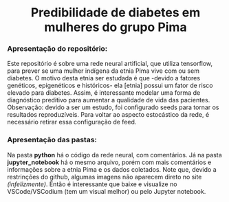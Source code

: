 # <h1 align="center" id="heading">**Predibilidade de diabetes em mulheres do grupo Pima**</h1>

### Apresentação do repositório:

Este repositório é sobre uma rede neural artificial, que utiliza tensorflow, para prever se uma mulher indígena da etnia Pima vive com ou sem diabetes. O motivo desta etnia ser estudada é que -devido a fatores genéticos, epigenéticos e históricos- ela [etnia] possui um fator de risco elevado para diabetes. Assim, é interessante modelar uma forma de diagnóstico preditivo para aumentar a qualidade de vida das pacientes.  
Observação: devido a ser um estudo, foi configurado seeds para tornar os resultados reproduzíveis. Para voltar ao aspecto estocástico da rede, é necessário retirar essa configuração de feed.

### Apresentação das pastas:

Na pasta **python** há o código da rede neural, com comentários. Já na pasta **jupyter_notebook** há o mesmo arquivo, porém com mais comentários e informações sobre a etnia Pima e os dados coletados. Note que, devido a restrinções do github, algumas imagens não aparecem direto no site *(infelizmente)*. Então é interessante que baixe e visualize no VSCode/VSCodium (tem um visual melhor) ou pelo Jupyter notebook.
